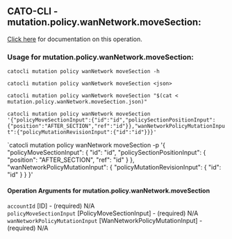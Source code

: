 
## CATO-CLI - mutation.policy.wanNetwork.moveSection:
[Click here](https://api.catonetworks.com/documentation/#mutation-mutation.policy.wanNetwork.moveSection) for documentation on this operation.

### Usage for mutation.policy.wanNetwork.moveSection:

`catocli mutation policy wanNetwork moveSection -h`

`catocli mutation policy wanNetwork moveSection <json>`

`catocli mutation policy wanNetwork moveSection "$(cat < mutation.policy.wanNetwork.moveSection.json)"`

`catocli mutation policy wanNetwork moveSection '{"policyMoveSectionInput":{"id":"id","policySectionPositionInput":{"position":"AFTER_SECTION","ref":"id"}},"wanNetworkPolicyMutationInput":{"policyMutationRevisionInput":{"id":"id"}}}'`

`catocli mutation policy wanNetwork moveSection -p '{
    "policyMoveSectionInput": {
        "id": "id",
        "policySectionPositionInput": {
            "position": "AFTER_SECTION",
            "ref": "id"
        }
    },
    "wanNetworkPolicyMutationInput": {
        "policyMutationRevisionInput": {
            "id": "id"
        }
    }
}'


#### Operation Arguments for mutation.policy.wanNetwork.moveSection ####

`accountId` [ID] - (required) N/A    
`policyMoveSectionInput` [PolicyMoveSectionInput] - (required) N/A    
`wanNetworkPolicyMutationInput` [WanNetworkPolicyMutationInput] - (required) N/A    

